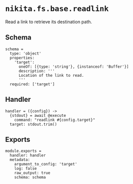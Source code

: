 
# `nikita.fs.base.readlink`

Read a link to retrieve its destination path.

## Schema

    schema =
      type: 'object'
      properties:
        'target':
          oneOf: [{type: 'string'}, {instanceof: 'Buffer'}]
          description: '''
          Location of the link to read.
          '''
      required: ['target']

## Handler

    handler = ({config}) ->
      {stdout} = await @execute
        command: "readlink #{config.target}"
      target: stdout.trim()

## Exports

    module.exports =
      handler: handler
      metadata:
        argument_to_config: 'target'
        log: false
        raw_output: true
        schema: schema
